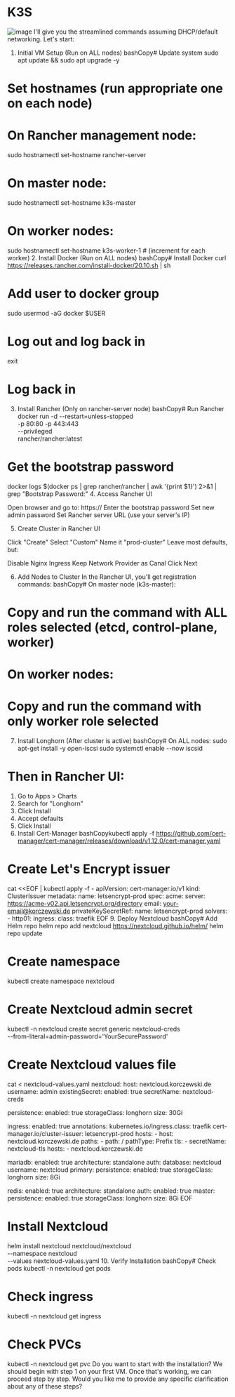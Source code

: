 # K3S
![image](https://github.com/user-attachments/assets/a3db63b9-4434-40c4-9212-55682d99c707)
I'll give you the streamlined commands assuming DHCP/default networking. Let's start:
1. Initial VM Setup (Run on ALL nodes)
bashCopy# Update system
sudo apt update && sudo apt upgrade -y

# Set hostnames (run appropriate one on each node)
# On Rancher management node:
sudo hostnamectl set-hostname rancher-server

# On master node:
sudo hostnamectl set-hostname k3s-master

# On worker nodes:
sudo hostnamectl set-hostname k3s-worker-1  # (increment for each worker)
2. Install Docker (Run on ALL nodes)
bashCopy# Install Docker
curl https://releases.rancher.com/install-docker/20.10.sh | sh

# Add user to docker group
sudo usermod -aG docker $USER

# Log out and log back in
exit
# Log back in
3. Install Rancher (Only on rancher-server node)
bashCopy# Run Rancher
docker run -d --restart=unless-stopped \
  -p 80:80 -p 443:443 \
  --privileged \
  rancher/rancher:latest

# Get the bootstrap password
docker logs  $(docker ps | grep rancher/rancher | awk '{print $1}') 2>&1 | grep "Bootstrap Password:"
4. Access Rancher UI

Open browser and go to: https://<rancher-server-ip>
Enter the bootstrap password
Set new admin password
Set Rancher server URL (use your server's IP)

5. Create Cluster in Rancher UI

Click "Create"
Select "Custom"
Name it "prod-cluster"
Leave most defaults, but:

Disable Nginx Ingress
Keep Network Provider as Canal
Click Next



6. Add Nodes to Cluster
In the Rancher UI, you'll get registration commands:
bashCopy# On master node (k3s-master):
# Copy and run the command with ALL roles selected (etcd, control-plane, worker)

# On worker nodes:
# Copy and run the command with only worker role selected
7. Install Longhorn (After cluster is active)
bashCopy# On ALL nodes:
sudo apt-get install -y open-iscsi
sudo systemctl enable --now iscsid

# Then in Rancher UI:
1. Go to Apps > Charts
2. Search for "Longhorn"
3. Click Install
4. Accept defaults
5. Click Install
8. Install Cert-Manager
bashCopykubectl apply -f https://github.com/cert-manager/cert-manager/releases/download/v1.12.0/cert-manager.yaml

# Create Let's Encrypt issuer
cat <<EOF | kubectl apply -f -
apiVersion: cert-manager.io/v1
kind: ClusterIssuer
metadata:
  name: letsencrypt-prod
spec:
  acme:
    server: https://acme-v02.api.letsencrypt.org/directory
    email: your-email@korczewski.de
    privateKeySecretRef:
      name: letsencrypt-prod
    solvers:
    - http01:
        ingress:
          class: traefik
EOF
9. Deploy Nextcloud
bashCopy# Add Helm repo
helm repo add nextcloud https://nextcloud.github.io/helm/
helm repo update

# Create namespace
kubectl create namespace nextcloud

# Create Nextcloud admin secret
kubectl -n nextcloud create secret generic nextcloud-creds \
  --from-literal=admin-password='YourSecurePassword'

# Create Nextcloud values file
cat <<EOF > nextcloud-values.yaml
nextcloud:
  host: nextcloud.korczewski.de
  username: admin
  existingSecret:
    enabled: true
    secretName: nextcloud-creds
  
persistence:
  enabled: true
  storageClass: longhorn
  size: 30Gi
  
ingress:
  enabled: true
  annotations:
    kubernetes.io/ingress.class: traefik
    cert-manager.io/cluster-issuer: letsencrypt-prod
  hosts:
    - host: nextcloud.korczewski.de
      paths:
        - path: /
          pathType: Prefix
  tls:
    - secretName: nextcloud-tls
      hosts:
        - nextcloud.korczewski.de

mariadb:
  enabled: true
  architecture: standalone
  auth:
    database: nextcloud
    username: nextcloud
  primary:
    persistence:
      enabled: true
      storageClass: longhorn
      size: 8Gi

redis:
  enabled: true
  architecture: standalone
  auth:
    enabled: true
  master:
    persistence:
      enabled: true
      storageClass: longhorn
      size: 8Gi
EOF

# Install Nextcloud
helm install nextcloud nextcloud/nextcloud \
  --namespace nextcloud \
  --values nextcloud-values.yaml
10. Verify Installation
bashCopy# Check pods
kubectl -n nextcloud get pods

# Check ingress
kubectl -n nextcloud get ingress

# Check PVCs
kubectl -n nextcloud get pvc
Do you want to start with the installation? We should begin with step 1 on your first VM. Once that's working, we can proceed step by step. Would you like me to provide any specific clarification about any of these steps?
